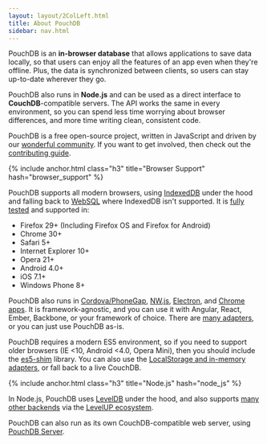 ```yaml
---
layout: layout/2ColLeft.html
title: About PouchDB
sidebar: nav.html
---
```


PouchDB is an **in-browser database** that allows applications to save data locally, so that users can enjoy all the features of an app even when they're offline. Plus, the data is synchronized between clients, so users can stay up-to-date wherever they go.

PouchDB also runs in **Node.js** and can be used as a direct interface to **CouchDB**-compatible servers. The API works the same in every environment, so you can spend less time worrying about browser differences, and more time writing clean, consistent code.

PouchDB is a free open-source project, written in JavaScript and driven by our [wonderful  community](https://github.com/pouchdb/pouchdb/graphs/contributors). If you want to get involved, then check out the [contributing guide](https://github.com/pouchdb/pouchdb/blob/master/CONTRIBUTING.md).

{% include anchor.html class="h3" title="Browser Support" hash="browser_support" %}

PouchDB supports all modern browsers, using [IndexedDB][] under the hood and falling back to [WebSQL][] where IndexedDB isn't supported. It is [fully tested](https://travis-ci.org/pouchdb/pouchdb/) and supported in:

 * Firefox 29+ (Including Firefox OS and Firefox for Android)
 * Chrome 30+
 * Safari 5+
 * Internet Explorer 10+
 * Opera 21+
 * Android 4.0+
 * iOS 7.1+
 * Windows Phone 8+

PouchDB also runs in [Cordova/PhoneGap](https://github.com/nolanlawson/pouchdb-phonegap-cordova), [NW.js](https://github.com/nolanlawson/pouchdb-nw), [Electron](https://github.com/nolanlawson/pouchdb-atom-shell), and [Chrome apps](https://github.com/nolanlawson/pouchdb-chrome-app). It is framework-agnostic, and you can use it with Angular, React, Ember, Backbone, or your framework of choice. There are [many adapters](http://pouchdb.com/external.html#framework_adapters), or you can just use PouchDB as-is.

PouchDB requires a modern ES5 environment, so if you need to support older browsers (IE <10, Android <4.0, Opera Mini), then you should include the [es5-shim](https://github.com/es-shims/es5-shim) library.  You can also use the [LocalStorage and in-memory adapters](/adapters.html#pouchdb_in_the_browser), or fall back to a live CouchDB.

{% include anchor.html class="h3" title="Node.js" hash="node_js" %}

In Node.js, PouchDB uses [LevelDB][] under the hood, and also supports [many other backends](/adapters.html#pouchdb_in_node_js) via the [LevelUP ecosystem](https://github.com/rvagg/node-levelup).

PouchDB can also run as its own CouchDB-compatible web server, using [PouchDB Server](https://github.com/pouchdb/pouchdb-server).

[IndexedDB]: http://caniuse.com/#feat=indexeddb
[WebSQL]: http://caniuse.com/#feat=sql-storage
[LevelDB]: http://leveldb.org/
